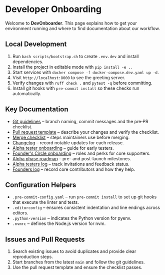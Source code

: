 # Developer Onboarding

Welcome to **DevOnboarder**. This page explains how to get your environment running and where to find documentation about our workflow.

## Local Development

1. Run `bash scripts/bootstrap.sh` to create `.env.dev` and install dependencies.
2. Install the project in editable mode with `pip install -e .`.
3. Start services with `docker compose -f docker-compose.dev.yaml up -d`.
4. Visit `http://localhost:8000` to see the greeting server.
5. Verify changes with `ruff check .` and `pytest -q` before committing.
6. Install git hooks with `pre-commit install` so these checks run automatically.

## Key Documentation

- [Git guidelines](git-guidelines.md) &ndash; branch naming, commit messages and the pre‑PR checklist.
- [Pull request template](pull_request_template.md) &ndash; describe your changes and verify the checklist.
- [Merge checklist](merge-checklist.md) &ndash; steps maintainers use before merging.
- [Changelog](CHANGELOG.md) &ndash; record notable updates for each release.
- [Alpha tester onboarding](alpha/README.md) &ndash; guide for early testers.
- [Founder's Circle onboarding](founders/README.md) &ndash; roles and perks for core supporters.
- [Alpha phase roadmap](roadmap/alpha-phase.md) &ndash; pre- and post-launch milestones.
- [Alpha testers log](../ALPHA_TESTERS.md) &ndash; track invitations and feedback status.
- [Founders log](../FOUNDERS.md) &ndash; record core contributors and how they help.

## Configuration Helpers

- `.pre-commit-config.yaml` &ndash; run `pre-commit install` to set up git hooks that execute the linter and tests.
- `.editorconfig` &ndash; ensures consistent indentation and line endings across editors.
- `.python-version` &ndash; indicates the Python version for pyenv.
- `.nvmrc` &ndash; defines the Node.js version for nvm.

## Issues and Pull Requests

1. Search existing issues to avoid duplicates and provide clear reproduction steps.
2. Start branches from the latest `main` and follow the git guidelines.
3. Use the pull request template and ensure the checklist passes.

